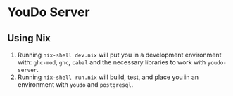 YouDo Server
============

## Using Nix

1. Running `nix-shell dev.nix` will put you in a development environment with: `ghc-mod`, `ghc`, `cabal` and the necessary libraries to work with `youdo-server`.
2. Running `nix-shell run.nix` will build, test, and place you in an environment with `youdo` and `postgresql`.
